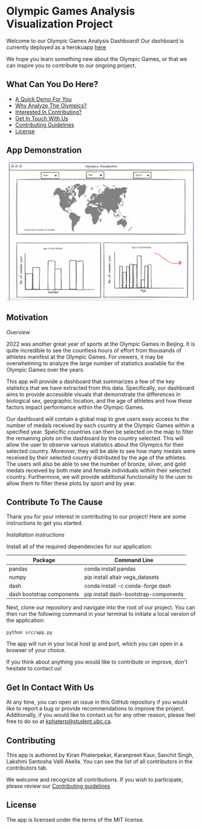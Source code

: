 
# Olympic Games Analysis Visualization Project

Welcome to our Olympic Games Analysis Dashboard! Our dashboard is currently deployed as a herokuapp [here](linkherokuapphere)

We hope you learn something new about the Olympic Games, or that we can inspire you to contribute to our ongoing project.

## What Can You Do Here?

* [A Quick Demo For You](#app-demonstration)
* [Why Analyze The Olympics?](#motivation)
* [Interested In Contributing?](#contribute-to-the-cause)
* [Get In Touch With Us](#get-in-contact-with-us)
* [Contributing Guidelines](#contributing)
* [License](#license)

## App Demonstration
![Dashboard](reports/Dashboard.png)

## Motivation

*Overview*


2022 was another great year of sports at the Olympic Games in Beijing. It is quite incredible to see the countless hours of effort from thousands of athletes manifest at the Olympic Games. For viewers, it may be overwhelming to analyze the large number of statistics available for the Olympic Games over the years. 


This app will provide a dashboard that summarizes a few of the key statistics that we have extracted from this data. Specifically, our dashboard aims to provide accessible visuals that demonstrate the differences in biological sex, geographic location, and the age of athletes and how these factors impact performance within the Olympic Games.



Our dashboard will contain a global map to give users easy access to the number of medals received by each country at the Olympic Games within a specified year. Speicific countries can then be selected on the map to filter the remaining plots on the dashboard by the country selected. This will allow the user to observe various statistics about the Olympics for their selected country. Moreover, they will be able to see how many medals were received by their selected country distributed by the age of the athletes. The users will also be able to see the number of bronze, silver, and gold medals received by both male and female individuals within their selected country. Furthermore, we will provide additional functionality to the user to allow them to filter these plots by sport and by year.


## Contribute To The Cause

Thank you for your interest in contributing to our project! Here are some instructions to get you started.

*Installation instructions*

Install all of the required dependencies for our application:


| Package                     | Command Line                |
|-----------------------------|---------------------------------------|
|         pandas              |         conda install pandas          |
|        numpy            |         pip install altair vega_datasets          |
|        dash              |   conda install -c conda-forge dash   |
|       dash bootstrap components          |     pip install dash-bootstrap-components        |



Next, clone our repository and navigate into the root of our project. You can then run the following command in your terminal to initiate a local version of the application:

`python src/app.py` 

The app will run in your local host ip and port, which you can open in a browser of your choice.

If you think about anything you would like to contribute or improve, don't hesitate to contact us!

## Get In Contact With Us

At any time, you can open an issue in this GitHub repository if you would like to report a bug or provide recommendations to improve the project. Additionally, if you would like to contact us for any other reason, please feel free to do so at kphaterp@student.ubc.ca.

## Contributing

This app is authored by Kiran Phaterpekar, Karanpreet Kaur, Sanchit Singh, Lakshmi Santosha Valli Akella. You can see the list of all contributors in the contributors tab.

We welcome and recognize all contributions. If you wish to participate, please review our [Contributing guidelines](CONTRIBUTING.md)

## License

The app is licensed under the terms of the MIT license.
